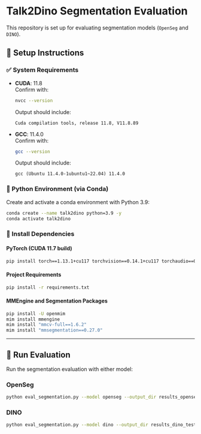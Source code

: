 # Talk2Dino Segmentation Evaluation

This repository is set up for evaluating segmentation models (`OpenSeg` and `DINO`).

## 🚀 Setup Instructions

### ✅ System Requirements

- **CUDA**: 11.8  
  Confirm with:
  ```bash
  nvcc --version
  ```
  Output should include:
  ```
  Cuda compilation tools, release 11.8, V11.8.89
  ```

- **GCC**: 11.4.0  
  Confirm with:
  ```bash
  gcc --version
  ```
  Output should include:
  ```
  gcc (Ubuntu 11.4.0-1ubuntu1~22.04) 11.4.0
  ```

### 🐍 Python Environment (via Conda)

Create and activate a conda environment with Python 3.9:

```bash
conda create --name talk2dino python=3.9 -y
conda activate talk2dino
```

### 🔧 Install Dependencies

#### PyTorch (CUDA 11.7 build)

```bash
pip install torch==1.13.1+cu117 torchvision==0.14.1+cu117 torchaudio==0.13.1 --extra-index-url https://download.pytorch.org/whl/cu117
```

#### Project Requirements

```bash
pip install -r requirements.txt
```

#### MMEngine and Segmentation Packages

```bash
pip install -U openmim
mim install mmengine
mim install "mmcv-full==1.6.2"
mim install "mmsegmentation==0.27.0"
```

---

## 🧪 Run Evaluation

Run the segmentation evaluation with either model:

### OpenSeg

```bash
python eval_segmentation.py --model openseg --output_dir results_openseg_test
```

### DINO

```bash
python eval_segmentation.py --model dino --output_dir results_dino_test
```
